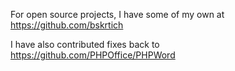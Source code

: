 For open source projects, I have some of my own at https://github.com/bskrtich

I have also contributed fixes back to https://github.com/PHPOffice/PHPWord

